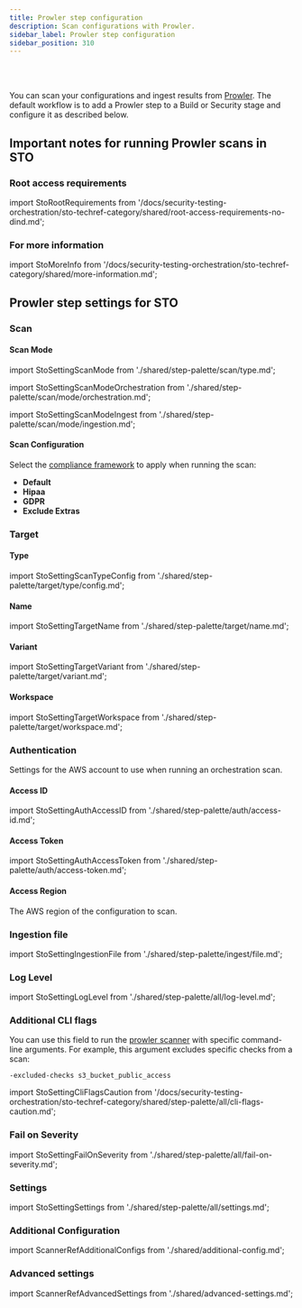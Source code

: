 ```yaml
---
title: Prowler step configuration
description: Scan configurations with Prowler.
sidebar_label: Prowler step configuration
sidebar_position: 310
---
```


<DocsTag text="Configuration scanners" backgroundColor= "#cbe2f9" textColor="#0b5cad"   link="/docs/security-testing-orchestration/sto-techref-category/security-step-settings-reference#configuration-scanners"  />
<DocsTag  text="Orchestration" backgroundColor= "#e3cbf9" textColor="#5c0bad" link="/docs/security-testing-orchestration/get-started/key-concepts/run-an-orchestrated-scan-in-sto"  />
<DocsTag  text="Ingestion" backgroundColor= "#e3cbf9" textColor="#5c0bad" link="/docs/security-testing-orchestration/get-started/key-concepts/ingest-scan-results-into-an-sto-pipeline" />
<br/>
<br/>

You can scan your configurations and ingest results from [Prowler](https://github.com/prowler-cloud/prowler). The default workflow is to add a Prowler step to a Build or Security stage and configure it as described below.

## Important notes for running Prowler scans in STO


### Root access requirements 

import StoRootRequirements from '/docs/security-testing-orchestration/sto-techref-category/shared/root-access-requirements-no-dind.md';

<StoRootRequirements />


### For more information


import StoMoreInfo from '/docs/security-testing-orchestration/sto-techref-category/shared/more-information.md';


<StoMoreInfo />


## Prowler step settings for STO

### Scan

#### Scan Mode


import StoSettingScanMode from './shared/step-palette/scan/type.md';

import StoSettingScanModeOrchestration from './shared/step-palette/scan/mode/orchestration.md';

import StoSettingScanModeIngest from './shared/step-palette/scan/mode/ingestion.md';



<!-- StoSettingScanMode / -->
<StoSettingScanModeOrchestration />
<StoSettingScanModeIngest />

<!-- ---------------------------------------------------------------------------- -->

<a name="scan-config"></a>

#### Scan Configuration

<!-- >
import StoSettingProductConfigName from './shared/step-palette/scan/config-name.md';

<StoSettingProductConfigName />
-->

Select the [compliance framework](https://github.com/prowler-cloud/prowler/blob/master/docs/tutorials/compliance.md) to apply when running the scan:
* **Default**
* **Hipaa**
* **GDPR**
* **Exclude Extras**

<!-- TBD -->


### Target

<a name="target-type"></a>

#### Type



import StoSettingScanTypeConfig  from './shared/step-palette/target/type/config.md';


<StoSettingScanTypeConfig />

<!-- ---------------------------------------------------------------------------- -->

<a name="target-name"></a>

#### Name 


import StoSettingTargetName from './shared/step-palette/target/name.md';


<StoSettingTargetName />


<!-- ---------------------------------------------------------------------------- -->

<a name="target-variant"></a>

#### Variant


import StoSettingTargetVariant from './shared/step-palette/target/variant.md';



<StoSettingTargetVariant  />

#### Workspace 


import StoSettingTargetWorkspace from './shared/step-palette/target/workspace.md';



<StoSettingTargetWorkspace  />



### Authentication

Settings for the AWS account to use when running an orchestration scan.

#### Access ID 


import StoSettingAuthAccessID from './shared/step-palette/auth/access-id.md';



<StoSettingAuthAccessID />

<!-- ---------------------------------------------------------------------------- -->

<a name="auth-access-token"></a>

#### Access Token


import StoSettingAuthAccessToken from './shared/step-palette/auth/access-token.md';



<StoSettingAuthAccessToken />


#### Access Region

The AWS region of the configuration to scan.


<!-- ---------------------------------------------------------------------------- -->
<a name="auth-enforce-ssl"></a>

### Ingestion file 

import StoSettingIngestionFile from './shared/step-palette/ingest/file.md';


<StoSettingIngestionFile  />

### Log Level


import StoSettingLogLevel from './shared/step-palette/all/log-level.md';



<StoSettingLogLevel />


<!-- ============================================================================= -->
<a name="cli-flags"></a>

### Additional CLI flags

You can use this field to run the [prowler scanner](https://github.com/prowler-cloud/prowler) with specific command-line arguments. For example, this argument excludes specific checks from a scan: 

`-excluded-checks s3_bucket_public_access`

import StoSettingCliFlagsCaution from '/docs/security-testing-orchestration/sto-techref-category/shared/step-palette/all/cli-flags-caution.md';

<StoSettingCliFlagsCaution />

### Fail on Severity

import StoSettingFailOnSeverity from './shared/step-palette/all/fail-on-severity.md';

<StoSettingFailOnSeverity />

### Settings

import StoSettingSettings from './shared/step-palette/all/settings.md';

<StoSettingSettings />


### Additional Configuration

import ScannerRefAdditionalConfigs from './shared/additional-config.md';

<ScannerRefAdditionalConfigs />


### Advanced settings

import ScannerRefAdvancedSettings from './shared/advanced-settings.md';

<ScannerRefAdvancedSettings />


